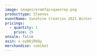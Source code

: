 ```yaml
---
image: images/ermmfqcvqaenrep.png
producttype: Sleeves
eventName: Sunshine Creation 2021 Winter
pricings:
  - quantity: 1
    price: 25
onsale: false
asin: s-oyB0jR6Qy
merchandise: comiket
---
```

